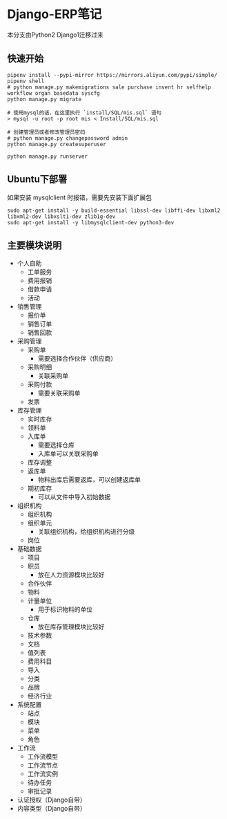 # Django-ERP笔记

本分支由Python2 Django1迁移过来

## 快速开始

    pipenv install --pypi-mirror https://mirrors.aliyun.com/pypi/simple/
    pipenv shell
    # python manage.py makemigrations sale purchase invent hr selfhelp workflow organ basedata syscfg
    python manage.py migrate

    # 使用mysql的话，在这里执行 `install/SQL/mis.sql` 语句
    > mysql -u root -p root mis < Install/SQL/mis.sql

    # 创建管理员或者修改管理员密码
    # python manage.py changepassword admin
    python manage.py createsuperuser

    python manage.py runserver


## Ubuntu下部署

如果安装 mysqlclient 时报错，需要先安装下面扩展包

    sudo apt-get install -y build-essential libssl-dev libffi-dev libxml2 libxml2-dev libxslt1-dev zlib1g-dev
    sudo apt-get install -y libmysqlclient-dev python3-dev


## 主要模块说明

- 个人自助
    - 工单服务
    - 费用报销
    - 借款申请
    - 活动
- 销售管理
    - 报价单
    - 销售订单
    - 销售回款
- 采购管理
    - 采购单
        - 需要选择合作伙伴（供应商）
    - 采购明细
        - 关联采购单
    - 采购付款
        - 需要关联采购单
    - 发票
- 库存管理
    - 实时库存
    - 领料单
    - 入库单
        - 需要选择仓库
        - 入库单可以关联采购单
    - 库存调整
    - 返库单
        - 物料出库后需要返库，可以创建返库单
    - 期初库存
        - 可以从文件中导入初始数据
- 组织机构
    - 组织机构
    - 组织单元
        - 关联组织机构，给组织机构进行分级
    - 岗位
- 基础数据
    - 项目
    - 职员
        - 放在人力资源模块比较好
    - 合作伙伴
    - 物料
    - 计量单位
        - 用于标识物料的单位
    - 仓库
        - 放在库存管理模块比较好
    - 技术参数
    - 文档
    - 值列表
    - 费用科目
    - 导入
    - 分类
    - 品牌
    - 经济行业
- 系统配置
    - 站点
    - 模块
    - 菜单
    - 角色
- 工作流
    - 工作流模型
    - 工作流节点
    - 工作流实例
    - 待办任务
    - 审批记录
- 认证授权（Django自带）
- 内容类型（Django自带）
